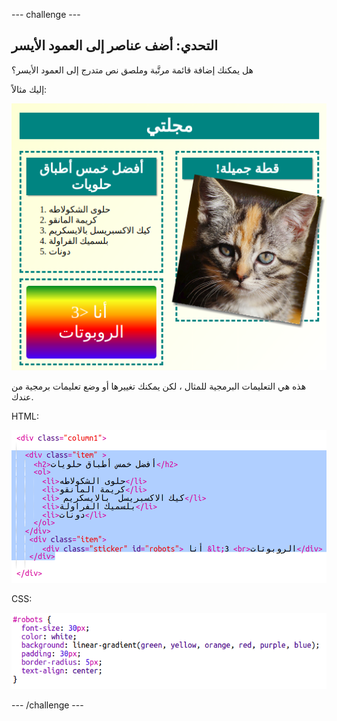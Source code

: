 \--- challenge \---

## التحدي: أضف عناصر إلى العمود الأيسر

هل يمكنك إضافة قائمة مرتَّبة وملصق نص متدرج إلى العمود الأيسر؟

إليك مثالاً:

![لقطة الشاشة](images/magazine-challenge1-example.png)

هذه هي التعليمات البرمجية للمثال ، لكن يمكنك تغييرها أو وضع تعليمات برمجية من عندك.

HTML:

![لقطة الشاشة](images/magazine-challenge1.png)

CSS:

![لقطة الشاشة](images/magazine-challenge1-style.png)

\--- /challenge \---